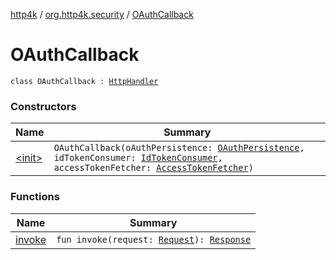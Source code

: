 [http4k](../../index.md) / [org.http4k.security](../index.md) / [OAuthCallback](./index.md)

# OAuthCallback

`class OAuthCallback : `[`HttpHandler`](../../org.http4k.core/-http-handler.md)

### Constructors

| Name | Summary |
|---|---|
| [&lt;init&gt;](-init-.md) | `OAuthCallback(oAuthPersistence: `[`OAuthPersistence`](../-o-auth-persistence/index.md)`, idTokenConsumer: `[`IdTokenConsumer`](../../org.http4k.security.openid/-id-token-consumer/index.md)`, accessTokenFetcher: `[`AccessTokenFetcher`](../-access-token-fetcher/index.md)`)` |

### Functions

| Name | Summary |
|---|---|
| [invoke](invoke.md) | `fun invoke(request: `[`Request`](../../org.http4k.core/-request/index.md)`): `[`Response`](../../org.http4k.core/-response/index.md) |
